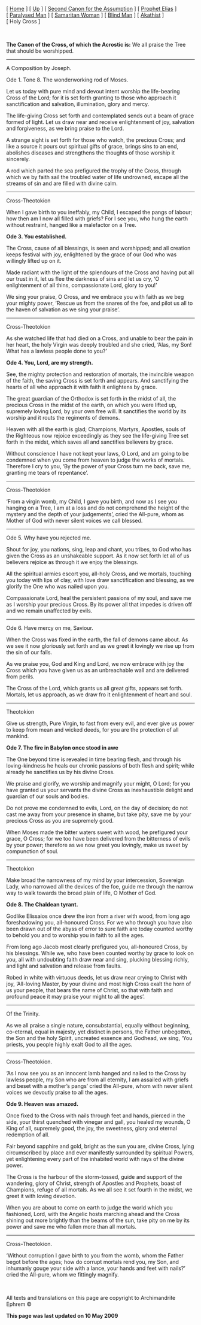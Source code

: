 \[ [Home](index.md) \] \[ [Up](jo-hym.md) \] \[ [Second Canon for the Assumption](asccan2.md) \] \[ [Prophet Elias](20julcan2.md) \] \[ [Paralysed Man](ParalCan.md) \] \[ [Samaritan Woman](SamarCan.md) \] \[ [Blind Man](BlindCanon.md) \] \[ [Akathist](akathist.md) \] \[ Holy Cross \]

 

**The Canon of the Cross, of which the Acrostic is:** We all praise the Tree that should be worshipped.

****

A Composition by Joseph.

Ode 1. Tone 8. The wonderworking rod of Moses.

Let us today with pure mind and devout intent worship the life-bearing Cross of the Lord; for it is set forth granting to those who approach it sanctification and salvation, illumination, glory and mercy.

The life-giving Cross set forth and contemplated sends out a beam of grace formed of light. Let us draw near and receive enlightenment of joy, salvation and forgiveness, as we bring praise to the Lord.

A strange sight is set forth for those who watch, the precious Cross; and like a source it pours out spiritual gifts of grace, brings sins to an end, abolishes diseases and strengthens the thoughts of those worship it sincerely.

A rod which parted the sea prefigured the trophy of the Cross, through which we by faith sail the troubled water of life undrowned, escape all the streams of sin and are filled with divine calm.

****

Cross-Theotokion

When I gave birth to you ineffably, my Child, I escaped the pangs of labour; how then am I now all filled with griefs? For I see you, who hung the earth without restraint, hanged like a malefactor on a Tree.

**Ode 3. You established.**

The Cross, cause of all blessings, is seen and worshipped; and all creation keeps festival with joy, enlightened by the grace of our God who was willingly lifted up on it.

Made radiant with the light of the splendours of the Cross and having put all our trust in it, let us flee the darkness of sins and let us cry, ‘O enlightenment of all thins, compassionate Lord, glory to you!’

We sing your praise, O Cross, and we embrace you with faith as we beg your mighty power, ‘Rescue us from the snares of the foe, and pilot us all to the haven of salvation as we sing your praise’.

****

Cross-Theotokion

As she watched life that had died on a Cross, and unable to bear the pain in her heart, the holy Virgin was deeply troubled and she cried, ‘Alas, my Son! What has a lawless people done to you?’

**Ode 4. You, Lord, are my strength.**

See, the mighty protection and restoration of mortals, the invincible weapon of the faith, the saving Cross is set forth and appears. And sanctifying the hearts of all who approach it with faith it enlightens by grace.

The great guardian of the Orthodox is set forth in the midst of all, the precious Cross in the midst of the earth, on which you were lifted up, supremely loving Lord, by your own free will. It sanctifies the world by its worship and it routs the regiments of demons.

Heaven with all the earth is glad; Champions, Martyrs, Apostles, souls of the Righteous now rejoice exceedingly as they see the life-giving Tree set forth in the midst, which saves all and sanctifies believers by grace.

Without conscience I have not kept your laws, O Lord, and am going to be condemned when you come from heaven to judge the works of mortals. Therefore I cry to you, ‘By the power of your Cross turn me back, save me, granting me tears of repentance’.

****

Cross-Theotokion

‘From a virgin womb, my Child, I gave you birth, and now as I see you hanging on a Tree, I am at a loss and do not comprehend the height of the mystery and the depth of your judgements’, cried the All-pure, whom as Mother of God with never silent voices we call blessed.

****

Ode 5. Why have you rejected me.

Shout for joy, you nations, sing, leap and chant, you tribes, to God who has given the Cross as an unshakeable support. As it now set forth let all of us believers rejoice as through it we enjoy the blessings.

All the spiritual armies escort you, all-holy Cross, and we mortals, touching you today with lips of clay, with love draw sanctification and blessing, as we glorify the One who was nailed upon you.

Compassionate Lord, heal the persistent passions of my soul, and save me as I worship your precious Cross. By its power all that impedes is driven off and we remain unaffected by evils.

****

Ode 6. Have mercy on me, Saviour.

When the Cross was fixed in the earth, the fall of demons came about. As we see it now gloriously set forth and as we greet it lovingly we rise up from the sin of our falls.

As we praise you, God and King and Lord, we now embrace with joy the Cross which you have given us as an unbreachable wall and are delivered from perils.

The Cross of the Lord, which grants us all great gifts, appears set forth. Mortals, let us approach, as we draw fro it enlightenment of heart and soul.

****

Theotokion

Give us strength, Pure Virgin, to fast from every evil, and ever give us power to keep from mean and wicked deeds, for you are the protection of all mankind.

**Ode 7. The fire in Babylon once stood in awe**

The One beyond time is revealed in time bearing flesh, and through his loving-kindness he heals our chronic passions of both flesh and spirit; while already he sanctifies us by his divine Cross.

We praise and glorify, we worship and magnify your might, O Lord; for you have granted us your servants the divine Cross as inexhaustible delight and guardian of our souls and bodies.

Do not prove me condemned to evils, Lord, on the day of decision; do not cast me away from your presence in shame, but take pity, save me by your precious Cross as you are supremely good.

When Moses made the bitter waters sweet with wood, he prefigured your grace, O Cross; for we too have been delivered from the bitterness of evils by your power; therefore as we now greet you lovingly, make us sweet by compunction of soul.

****

Theotokion

Make broad the narrowness of my mind by your intercession, Sovereign Lady, who narrowed all the devices of the foe, guide me through the narrow way to walk towards the broad plain of life, O Mother of God.

**Ode 8. The Chaldean tyrant.**

Godlike Elissaios once drew the iron from a river with wood, from long ago foreshadowing you, all-honoured Cross. For we who through you have also been drawn out of the abyss of error to sure faith are today counted worthy to behold you and to worship you in faith to all the ages.

From long ago Jacob most clearly prefigured you, all-honoured Cross, by his blessings. While we, who have been counted worthy by grace to look on you, all with undoubting faith draw near and sing, plucking blessing richly, and light and salvation and release from faults.

Robed in white with virtuous deeds, let us draw near crying to Christ with joy, ‘All-loving Master, by your divine and most high Cross exalt the horn of us your people, that bears the name of Christ, so that with faith and profound peace it may praise your might to all the ages’.

****

Of the Trinity.

As we all praise a single nature, consubstantial, equally without beginning, co-eternal, equal in majesty, yet distinct in persons, the Father unbegotten, the Son and the holy Spirit, uncreated essence and Godhead, we sing, ‘You priests, you people highly exalt God to all the ages.

****

Cross-Theotokion.

‘As I now see you as an innocent lamb hanged and nailed to the Cross by lawless people, my Son who are from all eternity, I am assailed with griefs and beset with a mother’s pangs’ cried the All-pure, whom with never silent voices we devoutly praise to all the ages.

**Ode 9. Heaven was amazed.**

Once fixed to the Cross with nails through feet and hands, pierced in the side, your thirst quenched with vinegar and gall, you healed my wounds, O King of all, supremely good, the joy, the sweetness, glory and eternal redemption of all.

Fair beyond sapphire and gold, bright as the sun you are, divine Cross, lying circumscribed by place and ever manifestly surrounded by spiritual Powers, yet enlightening every part of the inhabited world with rays of the divine power.

The Cross is the harbour of the storm-tossed, guide and support of the wandering, glory of Christ, strength of Apostles and Prophets, boast of Champions, refuge of all mortals. As we all see it set fourth in the midst, we greet it with loving devotion.

When you are about to come on earth to judge the world which you fashioned, Lord, with the Angelic hosts marching ahead and the Cross shining out more brightly than the beams of the sun, take pity on me by its power and save me who fallen more than all mortals.

****

Cross-Theotokion.

‘Without corruption I gave birth to you from the womb, whom the Father begot before the ages; how do corrupt mortals rend you, my Son, and inhumanly gouge your side with a lance, your hands and feet with nails?’ cried the All-pure, whom we fittingly magnify.

 

All texts and translations on this page are copyright to Archimandrite Ephrem ©

**This page was last updated on 10 May 2009**
